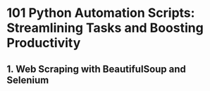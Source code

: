 # 101 Python Automation Scripts: Streamlining Tasks and Boosting Productivity

## 1. Web Scraping with BeautifulSoup and Selenium
